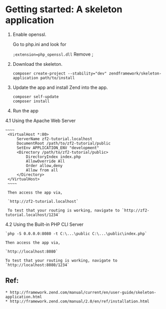 # Getting started: A skeleton application

1. Enable openssl.

    Go to php.ini and look for

    `;extension=php_openssl.dll`
    Remove ;

2. Download the skeleton.

    `composer create-project --stability="dev" zendframework/skeleton-application path/to/install`

3. Update the app and install Zend into the app.

    ~~~~
    composer self-update
    composer install
    ~~~~

4. Run the app

4.1 Using the Apache Web Server

    ~~~~
     <VirtualHost *:80>
         ServerName zf2-tutorial.localhost
         DocumentRoot /path/to/zf2-tutorial/public
         SetEnv APPLICATION_ENV "development"
         <Directory /path/to/zf2-tutorial/public>
             DirectoryIndex index.php
             AllowOverride All
             Order allow,deny
             Allow from all
         </Directory>
     </VirtualHost>
     ~~~~

     Then access the app via,

     `http://zf2-tutorial.localhost`

     To test that your routing is working, navigate to `http://zf2-tutorial.localhost/1234`

4.2 Using the Built-in PHP CLI Server

    `php -S 0.0.0.0:8080 -t C:\...\public C:\...\public\index.php`

    Then access the app via,

    `http://localhost:8080`

    To test that your routing is working, navigate to `http://localhost:8080/1234`

## Ref:

    * http://framework.zend.com/manual/current/en/user-guide/skeleton-application.html
    * http://framework.zend.com/manual/2.0/en/ref/installation.html
